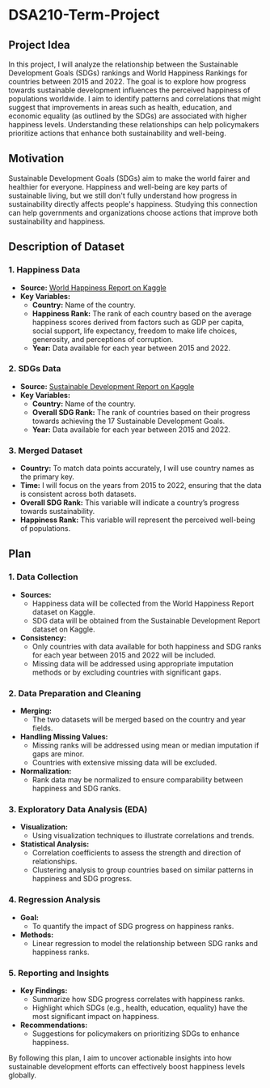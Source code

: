 # DSA210-Term-Project

## Project Idea
In this project, I will analyze the relationship between the Sustainable Development Goals (SDGs) rankings and World Happiness Rankings for countries between 2015 and 2022. The goal is to explore how progress towards sustainable development influences the perceived happiness of populations worldwide. I aim to identify patterns and correlations that might suggest that improvements in areas such as health, education, and economic equality (as outlined by the SDGs) are associated with higher happiness levels. Understanding these relationships can help policymakers prioritize actions that enhance both sustainability and well-being.


## Motivation 
Sustainable Development Goals (SDGs) aim to make the world fairer and healthier for everyone. Happiness and well-being are key parts of sustainable living, but we still don't fully understand how progress in sustainability directly affects people's happiness. Studying this connection can help governments and organizations choose actions that improve both sustainability and happiness.

## Description of Dataset
### 1. Happiness Data
- **Source:** [World Happiness Report on Kaggle](https://www.kaggle.com/datasets/mathurinache/world-happiness-report)
- **Key Variables:**
  - **Country:** Name of the country.
  - **Happiness Rank:** The rank of each country based on the average happiness scores derived from factors such as GDP per capita, social support, life expectancy, freedom to make life choices, generosity, and perceptions of corruption.
  - **Year:** Data available for each year between 2015 and 2022.

### 2. SDGs Data
- **Source:** [Sustainable Development Report on Kaggle](https://www.kaggle.com/datasets/sazidthe1/sustainable-development-report/data)
- **Key Variables:**
  - **Country:** Name of the country.
  - **Overall SDG Rank:** The rank of countries based on their progress towards achieving the 17 Sustainable Development Goals.
  - **Year:** Data available for each year between 2015 and 2022.

### 3. Merged Dataset
- **Country:** To match data points accurately, I will use country names as the primary key.
- **Time:** I will focus on the years from 2015 to 2022, ensuring that the data is consistent across both datasets.
- **Overall SDG Rank:** This variable will indicate a country’s progress towards sustainability.
- **Happiness Rank:** This variable will represent the perceived well-being of populations.


## Plan
### 1. Data Collection
- **Sources:**  
  - Happiness data will be collected from the World Happiness Report dataset on Kaggle.  
  - SDG data will be obtained from the Sustainable Development Report dataset on Kaggle.  
- **Consistency:**  
  - Only countries with data available for both happiness and SDG ranks for each year between 2015 and 2022 will be included.  
  - Missing data will be addressed using appropriate imputation methods or by excluding countries with significant gaps.

### 2. Data Preparation and Cleaning
- **Merging:**  
  - The two datasets will be merged based on the country and year fields.  
- **Handling Missing Values:**  
  - Missing ranks will be addressed using mean or median imputation if gaps are minor.  
  - Countries with extensive missing data will be excluded.  
- **Normalization:**  
  - Rank data may be normalized to ensure comparability between happiness and SDG ranks.

### 3. Exploratory Data Analysis (EDA)
- **Visualization:**  
  - Using visualization techniques to illustrate correlations and trends.
- **Statistical Analysis:**  
  - Correlation coefficients to assess the strength and direction of relationships.  
  - Clustering analysis to group countries based on similar patterns in happiness and SDG progress.

### 4. Regression Analysis
- **Goal:**  
  - To quantify the impact of SDG progress on happiness ranks.  
- **Methods:**  
  - Linear regression to model the relationship between SDG ranks and happiness ranks.  

### 5. Reporting and Insights
- **Key Findings:**  
  - Summarize how SDG progress correlates with happiness ranks.  
  - Highlight which SDGs (e.g., health, education, equality) have the most significant impact on happiness.  
- **Recommendations:**  
  - Suggestions for policymakers on prioritizing SDGs to enhance happiness.  

By following this plan, I aim to uncover actionable insights into how sustainable development efforts can effectively boost happiness levels globally.
